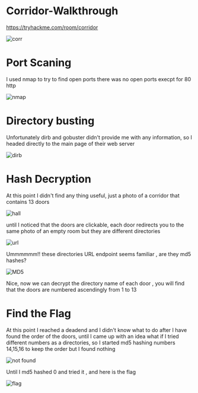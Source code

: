 # Corridor-Walkthrough

https://tryhackme.com/room/corridor

![corr](https://user-images.githubusercontent.com/57154996/193309216-bd4cb205-659f-4b6d-8a02-c60ba7c4be48.PNG)



# Port Scaning 
I used nmap to try to find open ports there was no open ports execpt for 80 http 

![nmap](https://user-images.githubusercontent.com/57154996/193298059-1532dac9-ee95-4b95-aafd-e39b41674585.PNG)


# Directory busting
Unfortunately dirb and gobuster didn't provide me with any information, so I headed directly to the main page of their web server

![dirb](https://user-images.githubusercontent.com/57154996/193301572-9516450b-178d-4abc-a349-510a9fba9055.PNG)


# Hash Decryption 
At this point I didn't find any thing useful, just a photo of a corridor that contains 13 doors

![hall](https://user-images.githubusercontent.com/57154996/193302454-553d414c-4085-4386-bd92-cb23fd197b10.PNG)


until I noticed that the doors are clickable, each door redirects you to the same photo of an empty room but they are different directories

![url](https://user-images.githubusercontent.com/57154996/193303132-907713d3-ce41-48a6-973f-875c2fe44607.PNG)

Ummmmmm!! these directories URL endpoint seems familiar , are they md5 hashes?

![MD5](https://user-images.githubusercontent.com/57154996/193304224-4472d489-d4ae-4ced-b2e8-a26f920c2afc.PNG)

Nice, now we can decrypt the directory name of each door , you will find that the doors are numbered ascendingly from 1 to 13 


# Find the Flag
At this point I reached a deadend and I didn't know what to do after I have found the order of the doors, until I came up with an idea what if I tried different numbers as a directories, so I started md5 hashing numbers 14,15,16 to keep the order but I found nothing  

![not found](https://user-images.githubusercontent.com/57154996/193306686-eca2cd65-400f-4c04-b639-32190d72e3d4.PNG)

Until I md5 hashed 0 and tried it , and here is the flag

![flag](https://user-images.githubusercontent.com/57154996/193310882-78a7969d-2dd2-4558-8b5b-7a55c614527d.PNG)


